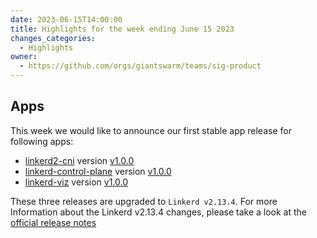 ```yaml
---
date: 2023-06-15T14:00:00
title: Highlights for the week ending June 15 2023
changes_categories:
  - Highlights
owner:
  - https://github.com/orgs/giantswarm/teams/sig-product
---
```

## Apps

This week we would like to announce our first stable app release for following apps:

- [linkerd2-cni](https://github.com/giantswarm/linkerd2-cni-app) version [v1.0.0](https://github.com/giantswarm/linkerd2-cni-app/blob/main/CHANGELOG.md#100---2023-06-13) 
- [linkerd-control-plane](https://github.com/giantswarm/linkerd-control-plane-app) version [v1.0.0](https://github.com/giantswarm/linkerd-control-plane-app/blob/main/CHANGELOG.md#100---2023-06-13) 
- [linkerd-viz](https://github.com/giantswarm/linkerd-viz-app) version [v1.0.0](https://github.com/giantswarm/linkerd-viz-app/blob/main/CHANGELOG.md#100---2023-06-13)

These three releases are upgraded to `Linkerd v2.13.4`. For more Information about the Linkerd v2.13.4 changes, please take a look at the [official release notes](https://github.com/linkerd/linkerd2/releases/tag/stable-2.13.4)
